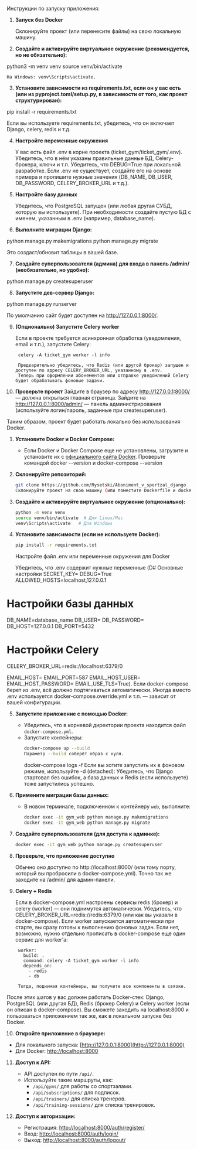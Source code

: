Инструкции по запуску приложения:

1. **Запуск без Docker**

    Склонируйте проект (или перенесите файлы) на свою локальную машину.

2. **Создайте и активируйте виртуальное окружение (рекомендуется, но не обязательно):**

python3 -m venv venv
source venv/bin/activate

    На Windows: venv\Scripts\activate.

3. **Установите зависимости из requirements.txt, если он у вас есть (или из pyproject.toml/setup.py, в зависимости от того, как проект структурирован):**

pip install -r requirements.txt

Если вы используете requirements.txt, убедитесь, что он включает Django, celery, redis и т.д.

4. **Настройте переменные окружения**

    У вас есть файл .env в корне проекта (ticket_gym/ticket_gym/.env). Убедитесь, что в нём указаны правильные данные БД, Celery-брокера, ключи и т.п.
    Убедитесь, что DEBUG=True при локальной разработке.
    Если .env не существует, создайте его на основе примера и пропишите нужные значения (DB_NAME, DB_USER, DB_PASSWORD, CELERY_BROKER_URL и т.д.).

5. **Настройте базу данных**

    Убедитесь, что PostgreSQL запущен (или любая другая СУБД, которую вы используете).
    При необходимости создайте пустую БД с именем, указанным в .env (например, database_name).

6. **Выполните миграции Django:**

python manage.py makemigrations
python manage.py migrate

Это создаст/обновит таблицы в вашей базе.

7. **Создайте суперпользователя (админа) для входа в панель /admin/ (необязательно, но удобно):**

python manage.py createsuperuser

8. **Запустите дев-сервер Django:**

python manage.py runserver

По умолчанию сайт будет доступен на http://127.0.0.1:8000/.

9. **(Опционально) Запустите Celery worker**

    Если в проекте требуется асинхронная обработка (уведомления, email и т.п.), запустите Celery:

        celery -A ticket_gym worker -l info

        Предварительно убедитесь, что Redis (или другой брокер) запущен и доступен по адресу CELERY_BROKER_URL, указанному в .env.
        Теперь при оформлении абонементов или отправке уведомлений Celery будет обрабатывать фоновые задачи.

10. **Проверьте проект**
        Зайдите в браузер по адресу http://127.0.0.1:8000/ — должна открыться главная страница.
        Зайдите на http://127.0.0.1:8000/admin/ — панель администрирования (используйте логин/пароль, заданные при createsuperuser).

Таким образом, проект будет работать локально без использования Docker.





1. **Установите Docker и Docker Compose:**
   - Если Docker и Docker Compose еще не установлены, загрузите и установите их с [официального сайта Docker](https://www.docker.com/).
   Проверьте командой docker --version и docker-compose --version

2. **Склонируйте репозиторий:**
   ```bash
   git clone https://github.com/Rysetski/Aboniment_v_sportzal_django
   Склонируйте проект на свою машину (или поместите Dockerfile и docker-compose.yml в корень проекта).
   ```

3. **Создайте и активируйте виртуальное окружение (опционально):**
   ```bash
   python -m venv venv
   source venv/bin/activate  # Для Linux/Mac
   venv\Scripts\activate   # Для Windows
   ```

4. **Установите зависимости (если не используете Docker):**
   ```bash
   pip install -r requirements.txt
   ```
   Настройте файл .env или переменные окружения для Docker

    Убедитесь, что .env содержит нужные переменные (D# Основные настройки
SECRET_KEY=
DEBUG=True
ALLOWED_HOSTS=localhost,127.0.0.1

# Настройки базы данных
DB_NAME=database_name
DB_USER=
DB_PASSWORD=
DB_HOST=127.0.0.1
DB_PORT=5432

# Настройки Celery
CELERY_BROKER_URL=redis://localhost:6379/0

EMAIL_HOST=
EMAIL_PORT=587
EMAIL_HOST_USER=
EMAIL_HOST_PASSWORD=
EMAIL_USE_TLS=True).
    Если docker-compose берет из .env, всё должно подтягиваться автоматически.
    Иногда вместо .env используется docker-compose.override.yml и т.п. — зависит от вашей конфигурации.

5. **Запустите приложение с помощью Docker:**
   - Убедитесь, что в корневой директории проекта находится файл `docker-compose.yml`.
   - Запустите контейнеры:
     ```bash
     docker-compose up --build
     Параметр --build соберёт образ с нуля.
     ```
     docker-compose logs -f
     Если вы хотите запустить их в фоновом режиме, используйте -d (detached):
   Убедитесь, что Django стартовал без ошибок, а база данных и Redis (если используете) тоже запустились успешно.

6. **Примените миграции базы данных:**
   - В новом терминале, подключенном к контейнеру `web`, выполните:
     ```bash
     docker exec -it gym_web python manage.py makemigrations
     docker exec -it gym_web python manage.py migrate
     ```

7. **Создайте суперпользователя (для доступа к админке):**
   ```bash
   docker exec -it gym_web python manage.py createsuperuser
   ```
8. **Проверьте, что приложение доступно**

    Обычно оно доступно по http://localhost:8000/ (или тому порту, который вы пробросили в docker-compose.yml).
    Точно так же заходите на /admin/ для админ-панели.

9. **Celery + Redis**

    Если в docker-compose.yml настроены сервисы redis (брокер) и celery (worker) — они поднимутся автоматически.
    Убедитесь, что CELERY_BROKER_URL=redis://redis:6379/0 (или как вы указали в docker-compose).
    Если worker запускается автоматически при старте, вы сразу готовы к выполнению фоновых задач.
    Если нет, возможно, нужно отдельно прописать в docker-compose еще один сервис для worker’а:

        worker:
          build: .
          command: celery -A ticket_gym worker -l info
          depends_on:
            - redis
            - db

        Тогда, поднимая контейнеры, вы получите все компоненты в связке.

После этих шагов у вас должен работать Docker-стек: Django, PostgreSQL (или другая БД), Redis (брокер Celery) и 
Celery worker (если он описан в docker-compose). Вы сможете заходить на localhost:8000 и пользоваться приложением 
так же, как в локальном запуске без Docker.



10. **Откройте приложение в браузере:**
   - Для локального запуска: [http://127.0.0.1:8000](http://127.0.0.1:8000)
   - Для Docker: [http://localhost:8000](http://localhost:8000)

11. **Доступ к API:**
    - API доступен по пути `/api/`.
    - Используйте такие маршруты, как:
      - `/api/gyms/` для работы со спортзалами.
      - `/api/subscriptions/` для подписок.
      - `/api/trainers/` для списка тренеров.
      - `/api/training-sessions/` для списка тренировок.

12. **Доступ к авторизации:**
    - Регистрация: [http://localhost:8000/auth/register/](http://localhost:8000/auth/register/)
    - Вход: [http://localhost:8000/auth/login/](http://localhost:8000/auth/login/)
    - Выход: [http://localhost:8000/auth/logout/](http://localhost:8000/auth/logout/)